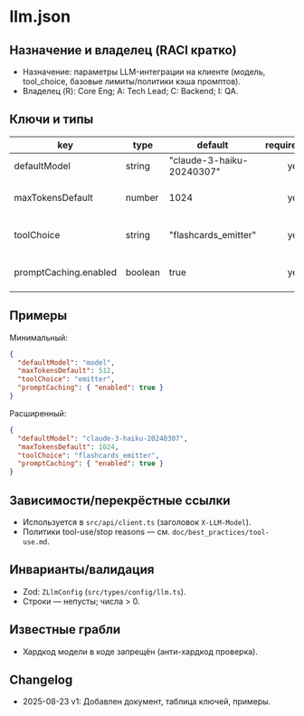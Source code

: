 # llm.json

## Назначение и владелец (RACI кратко)

- Назначение: параметры LLM-интеграции на клиенте (модель, tool_choice, базовые лимиты/политики кэша
  промптов).
- Владелец (R): Core Eng; A: Tech Lead; C: Backend; I: QA.

## Ключи и типы

| key                   | type    | default                   | required | range/enum | notes                     |
| --------------------- | ------- | ------------------------- | -------: | ---------- | ------------------------- |
| defaultModel          | string  | "claude-3-haiku-20240307" |      yes | —          | Имя модели провайдера     |
| maxTokensDefault      | number  | 1024                      |      yes | >0         | Базовый лимит токенов     |
| toolChoice            | string  | "flashcards_emitter"      |      yes | —          | Имя инструмента (emitter) |
| promptCaching.enabled | boolean | true                      |      yes | true/false | Включить кэш промптов     |

## Примеры

Минимальный:

```json
{
  "defaultModel": "model",
  "maxTokensDefault": 512,
  "toolChoice": "emitter",
  "promptCaching": { "enabled": true }
}
```

Расширенный:

```json
{
  "defaultModel": "claude-3-haiku-20240307",
  "maxTokensDefault": 1024,
  "toolChoice": "flashcards_emitter",
  "promptCaching": { "enabled": true }
}
```

## Зависимости/перекрёстные ссылки

- Используется в `src/api/client.ts` (заголовок `X-LLM-Model`).
- Политики tool-use/stop reasons — см. `doc/best_practices/tool-use.md`.

## Инварианты/валидация

- Zod: `ZLlmConfig` (`src/types/config/llm.ts`).
- Строки — непусты; числа > 0.

## Известные грабли

- Хардкод модели в коде запрещён (анти-хардкод проверка).

## Changelog

- 2025-08-23 v1: Добавлен документ, таблица ключей, примеры.
